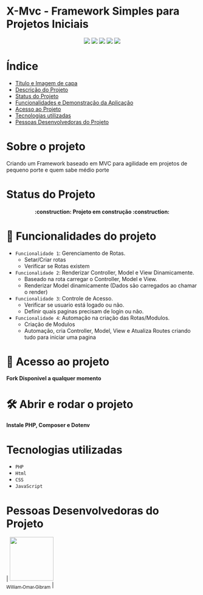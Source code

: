 # X-Mvc - Framework Simples para Projetos Iniciais

<p align="center">
<img src="https://img.shields.io/badge/version-1.0-blue"/>
<img src="https://img.shields.io/badge/-Php-green"/>
<img src="https://img.shields.io/badge/-HTML-green"/>
<img src="https://img.shields.io/badge/-CSS-green"/>
<img src="https://img.shields.io/badge/-JavaScript-green"/>
</p>

# Índice

- [Título e Imagem de capa](#X-Mvc-Framework-Simples-para-Projetos-Iniciais)
- [Descrição do Projeto](#Sobre-o-projeto)
- [Status do Projeto](#status-do-Projeto)
- [Funcionalidades e Demonstração da Aplicação](#Funcionalidades-do-projeto)
- [Acesso ao Projeto](#acesso-ao-projeto)
- [Tecnologias utilizadas](#tecnologias-utilizadas)
- [Pessoas Desenvolvedoras do Projeto](#pessoas-desenvolvedoras)

# Sobre o projeto

Criando um Framework baseado em MVC para agilidade em projetos de pequeno porte e quem sabe médio porte


# Status do Projeto

<h4 align="center"> 
    :construction:  Projeto em construção  :construction:
</h4>

# :hammer: Funcionalidades do projeto

- `Funcionalidade 1`: Gerenciamento de Rotas.
    - Setar/Criar rotas
    - Verificar se Rotas existem
- `Funcionalidade 2`: Renderizar Controller, Model e View Dinamicamente.
    - Baseado na rota carregar o Controller, Model e View.
    - Renderizar Model dinamicamente (Dados são carregados ao chamar o render)
- `Funcionalidade 3`: Controle de Acesso.
    - Verificar se usuario está logado ou não.
    - Definir quais paginas precisam de login ou não.
- `Funcionalidade 4`: Automação na criação das Rotas/Modulos.
    - Criação de Modulos
    - Automação, cria Controller, Model, View e Atualiza Routes criando tudo para iniciar uma pagina

# 📁 Acesso ao projeto

**Fork Disponivel a qualquer momento**

# 🛠️ Abrir e rodar o projeto

**Instale PHP, Composer e Dotenv**

# Tecnologias utilizadas

- `PHP`
- `Html`
- `CSS`
- `JavaScript`

# Pessoas Desenvolvedoras do Projeto

| [<img src="https://avatars.githubusercontent.com/u/97992826?v=4" width=115><br><sub>William Omar Gibram</sub>](https://github.com/WillogDev1) |
